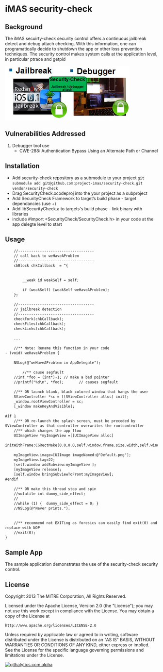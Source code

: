 # iMAS security-check

## Background

The iMAS secuirty-check security control offers a continuous jailbreak detect and debug attach checking.  With this information, one can programatically decide to shutdown the app or other loss prevention techniques.  The security control makes system calls at the application level, in particular ptrace and getpid  

<img src="security-check.jpg" />


## Vulnerabilities Addressed
1. Debugger tool use
   - CWE-288: Authentication Bypass Using an Alternate Path or Channel

## Installation

- Add security-check repository as a submodule to your project `git submodule add git@github.com:project-imas/security-check.git vendor/security-check`
- Drag SecurityCheck.xcodeproj into the your project as a subproject
- Add SecurityCheck Framework to target’s build phase - target dependancies (use +)
- Add libSecurityCheck.a to targets's build phase - link binary with libraries
- include #import <SecurityCheck/SecurityCheck.h> in your code at the app delegte level to start

## Usage


```
    //-----------------------------------
    // call back to weHaveAProblem
    //-----------------------------------
    cbBlock chkCallback  = ^{
        

        __weak id weakSelf = self;
        
        if (weakSelf) [weakSelf weHaveAProblem];
    };

    //-----------------------------------
    // jailbreak detection
    //-----------------------------------
    checkFork(chkCallback);
    checkFiles(chkCallback);
    checkLinks(chkCallback);
    
    ...
    
    //** Note: Rename this function in your code
- (void) weHaveAProblem {
    
    NSLog(@"weHaveAProblem in AppDelegate");
    
        //** cause segfault
    //int *foo = (int*)-1; // make a bad pointer
    //printf("%d\n", *foo);       // causes segfault
    
    //** OR launch blank, black colored window that hangs the user
    SViewController *sc = [[SViewController alloc] init];
    _window.rootViewController = sc;
    [_window makeKeyAndVisible];

#if 1
    //** OR re-launch the splash screen, must be preceded by SViewController as that controller overwrites the rootcontroller
    //** which changes the app flow
    UIImageView *myImageView =[[UIImageView alloc]
                               initWithFrame:CGRectMake(0.0,0.0,self.window.frame.size.width,self.window.frame.size.height)];
    
    myImageView.image=[UIImage imageNamed:@"Default.png"];
    myImageView.tag=22;
    [self.window addSubview:myImageView ];
    [myImageView release];
    [self.window bringSubviewToFront:myImageView];
#endif
    
    //** OR make this thread stop and spin
    //volatile int dummy_side_effect;
    //
    //while (1) {  dummy_side_effect = 0; }
    //NSLog(@"Never prints.");


    //** recommend not EXITing as foresics can easily find exit(0) and replace with NOP
    //exit(0);
}

 ```   

## Sample App

The sample application demonstrates the use of the security-check security control.


## License

Copyright 2013 The MITRE Corporation, All Rights Reserved.

Licensed under the Apache License, Version 2.0 (the "License");
you may not use this work except in compliance with the License.
You may obtain a copy of the License at

    http://www.apache.org/licenses/LICENSE-2.0

Unless required by applicable law or agreed to in writing, software
distributed under the License is distributed on an "AS IS" BASIS,
WITHOUT WARRANTIES OR CONDITIONS OF ANY KIND, either express or implied.
See the License for the specific language governing permissions and
limitations under the License.

[![githalytics.com alpha](https://cruel-carlota.pagodabox.com/ae9356587529582d71b589a583550f60 "githalytics.com")](http://githalytics.com/project-imas/security-check)


